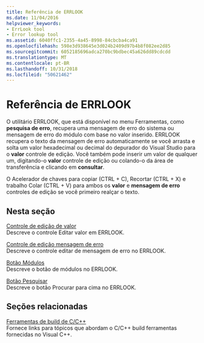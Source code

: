 ```yaml
---
title: Referência de ERRLOOK
ms.date: 11/04/2016
helpviewer_keywords:
- ErrLook tool
- Error lookup tool
ms.assetid: 6040ffc1-2355-4a45-8998-84cbcba4ca91
ms.openlocfilehash: 598e3d938645e3d024b2409d97b4b8f082ee2d85
ms.sourcegitcommit: 6052185696adca270bc9bdbec45a626dd89cdcdd
ms.translationtype: MT
ms.contentlocale: pt-BR
ms.lasthandoff: 10/31/2018
ms.locfileid: "50621462"
---
```

# <a name="errlook-reference"></a>Referência de ERRLOOK

O utilitário ERRLOOK, que está disponível no menu Ferramentas, como **pesquisa de erro**, recupera uma mensagem de erro do sistema ou mensagem de erro do módulo com base no valor inserido. ERRLOOK recupera o texto da mensagem de erro automaticamente se você arrasta e solta um valor hexadecimal ou decimal do depurador do Visual Studio para o **valor** controle de edição. Você também pode inserir um valor de qualquer um, digitando-o **valor** controle de edição ou colando-o da área de transferência e clicando em **consultar**.

O Acelerador de chaves para copiar (CTRL + C), Recortar (CTRL + X) e trabalho Colar (CTRL + V) para ambos os **valor** e **mensagem de erro** controles de edição se você primeiro realçar o texto.

## <a name="in-this-section"></a>Nesta seção

[Controle de edição de valor](../../build/reference/value-edit-control.md)<br/>
Descreve o controle Editar valor em ERRLOOK.

[Controle de edição mensagem de erro](../../build/reference/error-message-edit-control.md)<br/>
Descreve o controle editar de mensagem de erro no ERRLOOK.

[Botão Módulos](../../build/reference/modules-button.md)<br/>
Descreve o botão de módulos no ERRLOOK.

[Botão Pesquisar](../../build/reference/look-up-button.md)<br/>
Descreve o botão Procurar para cima no ERRLOOK.

## <a name="related-sections"></a>Seções relacionadas

[Ferramentas de build de C/C++](../../build/reference/c-cpp-build-tools.md)<br/>
Fornece links para tópicos que abordam o C/C++ build ferramentas fornecidas no Visual C++.